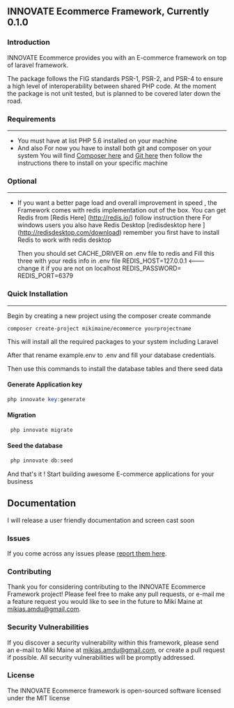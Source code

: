 ## INNOVATE Ecommerce Framework, Currently 0.1.0



### Introduction

INNOVATE Ecommerce provides you with an E-commerce framework on top of laravel framework.

The package follows the FIG standards PSR-1, PSR-2, and PSR-4 to ensure a high level of interoperability between shared PHP code. At the moment the package is not unit tested, but is planned to be covered later down the road.

### Requirements
---------------------

- You must have at list PHP 5.6 installed on your machine
- And also For now you have to install both git and composer on your system
  You will find [Composer here](https://getcomposer.org) and
                [Git here](https://git-scm.com/)  then follow the instructions there to install on your specific machine
                
### Optional
-------------------------

- If you want a better page load and overall improvement in speed , the Framework comes with redis implementation out of the box.
  You can get Redis from [Redis Here] (http://redis.io/) follow instruction there
  For windows users you also have Redis Desktop [redisdesktop here ] (http://redisdesktop.com/download)
  remember you first have to install Redis to work with redis desktop
  
  Then you should set  CACHE_DRIVER on .env file to redis and 
  Fill this three with your redis info in .env file
                                  REDIS_HOST=127.0.0.1   <--- change it if you are not on localhost
                                  REDIS_PASSWORD=
                                  REDIS_PORT=6379


### Quick Installation
------------------------

Begin by creating a new project using the composer create commande

```
composer create-project mikimaine/ecommerce yourprojectname
```
This will install all the required packages to your system including Laravel

After that rename example.env to .env and fill your database credentials.

Then use this commands to install the database tables and there seed data

#### Generate Application key
```php
php innovate key:generate
```

#### Migration
```php
 php innovate migrate
```

#### Seed the database
```php
 php innovate db:seed
```

And that's it ! Start building awesome E-commerce applications for your business

Documentation
-------------

I will release a user friendly documentation and screen cast soon

### Issues

If you come across any issues please [report them here](https://github.com/mikimaine/ecommerce.git).

### Contributing

Thank you for considering contributing to the INNOVATE Ecommerce Framework project! Please feel free to make any pull requests, or e-mail me a feature request you would like to see in the future to Miki Maine at mikias.amdu@gmail.com.

### Security Vulnerabilities

If you discover a security vulnerability within this framework, please send an e-mail to Miki Maine at mikias.amdu@gmail.com, or create a pull request if possible. All security vulnerabilities will be promptly addressed. 

### License

The INNOVATE Ecommerce framework is open-sourced software licensed under the MIT license
